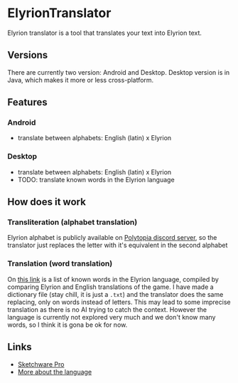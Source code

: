 # ElyrionTranslator
Elyrion translator is a tool that translates your text into Elyrion text.
## Versions
There are currently two version: Android and Desktop. Desktop version is in Java, which makes it more or less cross-platform.
## Features
### Android
- translate between alphabets: English (latin) x Elyrion
### Desktop
- translate between alphabets: English (latin) x Elyrion
- TODO: translate known words in the Elyrion language
## How does it work
### Transliteration (alphabet translation)
Elyrion alphabet is publicly available on [Polytopia discord server](https://discord.gg/polytopia), so the translator just replaces the letter with it's equivalent in the second alphabet
### Translation (word translation)
On [this link](https://docs.google.com/document/d/1gr0nh7tLPXuHs402-tE9tV_ecVb41-OXdGG62ZFGUF8/edit#) is a list of known words in the Elyrion language, compiled by comparing Elyrion and English translations of the game. I have made a dictionary file (stay chill, it is just a `.txt`) and the translator does the same replacing, only on words instead of letters. This may lead to some imprecise translation as there is no AI trying to catch the context. However the language is currently not explored very much and we don't know many words, so I think it is gona be ok for now.
## Links
- [Sketchware Pro](https://github.com/Sketchware-Pro/Sketchware-Pro)
- [More about the language](https://docs.google.com/document/d/1gr0nh7tLPXuHs402-tE9tV_ecVb41-OXdGG62ZFGUF8)
